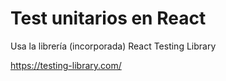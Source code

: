 # Test unitarios en React

Usa la librería (incorporada) React Testing Library

https://testing-library.com/